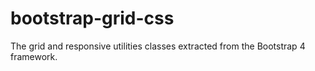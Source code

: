 # bootstrap-grid-css
The grid and responsive utilities classes extracted from the Bootstrap 4 framework.
